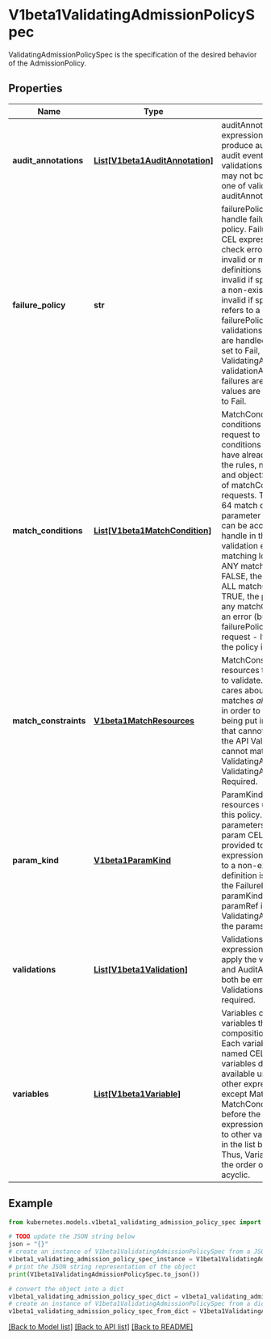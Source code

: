 # V1beta1ValidatingAdmissionPolicySpec

ValidatingAdmissionPolicySpec is the specification of the desired behavior of the AdmissionPolicy.

## Properties

Name | Type | Description | Notes
------------ | ------------- | ------------- | -------------
**audit_annotations** | [**List[V1beta1AuditAnnotation]**](V1beta1AuditAnnotation.md) | auditAnnotations contains CEL expressions which are used to produce audit annotations for the audit event of the API request. validations and auditAnnotations may not both be empty; a least one of validations or auditAnnotations is required. | [optional] 
**failure_policy** | **str** | failurePolicy defines how to handle failures for the admission policy. Failures can occur from CEL expression parse errors, type check errors, runtime errors and invalid or mis-configured policy definitions or bindings.  A policy is invalid if spec.paramKind refers to a non-existent Kind. A binding is invalid if spec.paramRef.name refers to a non-existent resource.  failurePolicy does not define how validations that evaluate to false are handled.  When failurePolicy is set to Fail, ValidatingAdmissionPolicyBinding validationActions define how failures are enforced.  Allowed values are Ignore or Fail. Defaults to Fail. | [optional] 
**match_conditions** | [**List[V1beta1MatchCondition]**](V1beta1MatchCondition.md) | MatchConditions is a list of conditions that must be met for a request to be validated. Match conditions filter requests that have already been matched by the rules, namespaceSelector, and objectSelector. An empty list of matchConditions matches all requests. There are a maximum of 64 match conditions allowed.  If a parameter object is provided, it can be accessed via the &#x60;params&#x60; handle in the same manner as validation expressions.  The exact matching logic is (in order):   1. If ANY matchCondition evaluates to FALSE, the policy is skipped.   2. If ALL matchConditions evaluate to TRUE, the policy is evaluated.   3. If any matchCondition evaluates to an error (but none are FALSE):      - If failurePolicy&#x3D;Fail, reject the request      - If failurePolicy&#x3D;Ignore, the policy is skipped | [optional] 
**match_constraints** | [**V1beta1MatchResources**](V1beta1MatchResources.md) | MatchConstraints specifies what resources this policy is designed to validate. The AdmissionPolicy cares about a request if it matches _all_ Constraints. However, in order to prevent clusters from being put into an unstable state that cannot be recovered from via the API ValidatingAdmissionPolicy cannot match ValidatingAdmissionPolicy and ValidatingAdmissionPolicyBinding. Required. | [optional] 
**param_kind** | [**V1beta1ParamKind**](V1beta1ParamKind.md) | ParamKind specifies the kind of resources used to parameterize this policy. If absent, there are no parameters for this policy and the param CEL variable will not be provided to validation expressions. If ParamKind refers to a non-existent kind, this policy definition is mis-configured and the FailurePolicy is applied. If paramKind is specified but paramRef is unset in ValidatingAdmissionPolicyBinding, the params variable will be null. | [optional] 
**validations** | [**List[V1beta1Validation]**](V1beta1Validation.md) | Validations contain CEL expressions which is used to apply the validation. Validations and AuditAnnotations may not both be empty; a minimum of one Validations or AuditAnnotations is required. | [optional] 
**variables** | [**List[V1beta1Variable]**](V1beta1Variable.md) | Variables contain definitions of variables that can be used in composition of other expressions. Each variable is defined as a named CEL expression. The variables defined here will be available under &#x60;variables&#x60; in other expressions of the policy except MatchConditions because MatchConditions are evaluated before the rest of the policy.  The expression of a variable can refer to other variables defined earlier in the list but not those after. Thus, Variables must be sorted by the order of first appearance and acyclic. | [optional] 

## Example

```python
from kubernetes.models.v1beta1_validating_admission_policy_spec import V1beta1ValidatingAdmissionPolicySpec

# TODO update the JSON string below
json = "{}"
# create an instance of V1beta1ValidatingAdmissionPolicySpec from a JSON string
v1beta1_validating_admission_policy_spec_instance = V1beta1ValidatingAdmissionPolicySpec.from_json(json)
# print the JSON string representation of the object
print(V1beta1ValidatingAdmissionPolicySpec.to_json())

# convert the object into a dict
v1beta1_validating_admission_policy_spec_dict = v1beta1_validating_admission_policy_spec_instance.to_dict()
# create an instance of V1beta1ValidatingAdmissionPolicySpec from a dict
v1beta1_validating_admission_policy_spec_from_dict = V1beta1ValidatingAdmissionPolicySpec.from_dict(v1beta1_validating_admission_policy_spec_dict)
```
[[Back to Model list]](../README.md#documentation-for-models) [[Back to API list]](../README.md#documentation-for-api-endpoints) [[Back to README]](../README.md)


